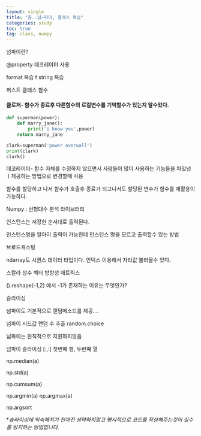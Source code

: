```yaml
---
layout: single
title: "음..넘~파이, 클래스 복습"
categories: study
toc: true
tag: class, numpy
---
```


넘파이란?

@property 데코레이터 사용

format 복습
f string 복습

퍼스트 클래스 함수 

#### 클로저- 함수가 종료후 다른함수의 로컬변수를 기억할수가 있는지 알수있다.
```python
def superman(power):
	def marry_jane():
		print('i know you',power)
	return marry_jane

clark=superman('power overwall')
print(clark)
clark()

```
데코레이터- 함수 자체를 수정하지 않으면서 사람들이 많이 사용하는 기능들을 파있넝 ㅣ제공하는 방법으로 변경할때 사용

함수를 할당하고 나서 함수가 호출후 종료가 되고나서도 할당된 변수가 함수를 재활용이 가능하다.

Numpy : 선형대수 분석 라이브러리

인스턴스는 저장한 순서대로 출력된다.

인스턴스명을 알아야 출력이 가능한데 인스턴스 명을 모르고 출력할수 있는 방법

브로드캐스팅

ndarray도 시퀀스 데이터 타입이다. 인덱스 이용해서 자리값 불러올수 있다.

스칼라	상수
벡터	방향성 
매트릭스

().reshape(-1,2)
에서 -1가 존재하는 이유는 무엇인가?

슬라이싱 

넘파이도 기본적으로 랜덤메소드를 제공.... 

넘파이 시드값
랜덤 수 추출 random.choice


넘파이는 원칙적으로 지원하지않음

넘파이 슬라이싱
[:,:]
첫번째 행, 두번쨰 열

np.median(a)

np.std(a)

np.cumsum(a)

np.argmin(a)
np.argmax(a)

np.argsort


**슬라이싱에 익숙해지기 전까진 생략하지말고 명시적으로 코드를 작성해주는것이 실수를 방지하는 방법입니다.*